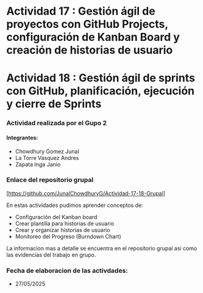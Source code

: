 # Actividad 17 : Gestión ágil de proyectos con GitHub Projects, configuración de Kanban Board y creación de historias de usuario

# Actividad 18 : Gestión ágil de sprints con GitHub, planificación, ejecución y cierre de Sprints


### Actividad realizada por el Gupo 2 

#### Integrantes: 
- Chowdhury Gomez Junal
- La Torre Vasquez Andres 
- Zapata Inga Janio 

### Enlace del repositorio grupal

[https://github.com/JunalChowdhuryG/Actividad-17-18-Grupal]

En estas actividades pudimos aprender conceptos de:
-  Configuración del Kanban board
-  Crear plantilla para historias de usuario
-  Crear y organizar historias de usuario
-  Monitoreo del Progreso (Burndown Chart)

La informacion mas a detalle se encuentra en el repositorio grupal asi como las evidencias del trabajo en grupo.

### Fecha de elaboracion de las activdades:

- 27/05/2025 